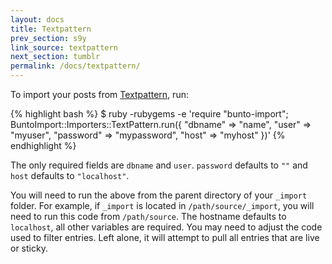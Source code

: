 ```yaml
---
layout: docs
title: Textpattern
prev_section: s9y
link_source: textpattern
next_section: tumblr
permalink: /docs/textpattern/
---
```


To import your posts from [Textpattern](http://textpattern.com), run:

{% highlight bash %}
$ ruby -rubygems -e 'require "bunto-import";
    BuntoImport::Importers::TextPattern.run({
      "dbname"   => "name",
      "user"     => "myuser",
      "password" => "mypassword",
      "host"     => "myhost"
    })'
{% endhighlight %}

The only required fields are `dbname` and `user`. `password` defaults to `""`
and `host` defaults to `"localhost"`.

You will need to run the above from the parent directory of your `_import`
folder. For example, if `_import` is located in `/path/source/_import`, you will
need to run this code from `/path/source`. The hostname defaults to `localhost`,
all other variables are required. You may need to adjust the code used to filter
entries. Left alone, it will attempt to pull all entries that are live or
sticky.

